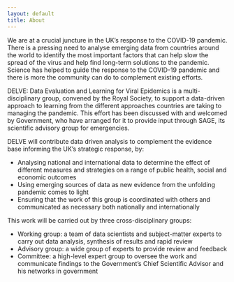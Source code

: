 ```yaml
---
layout: default
title: About
---
```


We are at a crucial juncture in the UK’s response to the COVID-19 pandemic. There is a pressing need to analyse emerging data from countries around the world to identify the most important factors that can help slow the spread of the virus and help find long-term solutions to the pandemic. Science has helped to guide the response to the COVID-19 pandemic and there is more the community can do to complement existing efforts. 

DELVE: Data Evaluation and Learning for Viral Epidemics is a multi-disciplinary group, convened by the Royal Society, to support a data-driven approach to learning from the different approaches countries are taking to managing the pandemic. This effort has been discussed with and welcomed by Government, who have arranged for it to provide input through SAGE, its scientific advisory group for emergencies. 

DELVE will contribute data driven analysis to complement the evidence base informing the UK’s strategic response, by:

* Analysing national and international data to determine the effect of different measures and strategies on a range of public health, social and economic outcomes
* Using emerging sources of data as new evidence from the unfolding pandemic comes to light
* Ensuring that the work of this group is coordinated with others and communicated as necessary both nationally and internationally

This work will be carried out by three cross-disciplinary groups:

* Working group: a team of data scientists and subject-matter experts to carry out data analysis, synthesis of results and rapid review
* Advisory group: a wide group of experts to provide review and feedback
* Committee: a high-level expert group to oversee the work and communicate findings to the Government’s Chief Scientific Advisor and his networks in government
